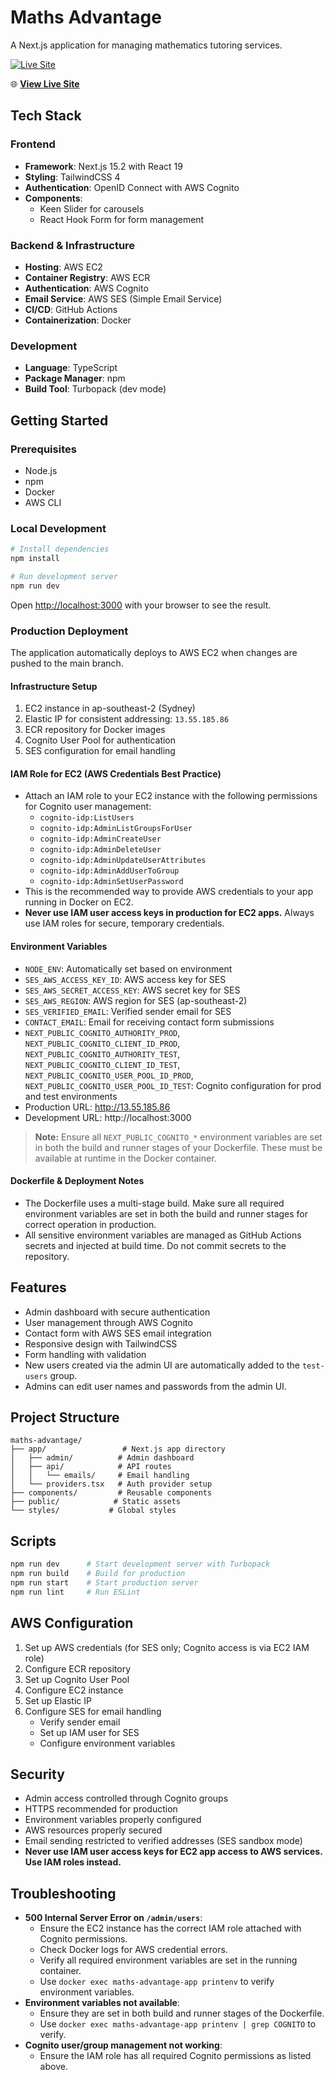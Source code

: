 # Maths Advantage

A Next.js application for managing mathematics tutoring services.

[![Live Site](https://img.shields.io/badge/Live-WIP-yellow)](https://dev.mathsadvantage.com.au)

🌐 **[View Live Site](https://dev.mathsadvantage.com.au)**

## Tech Stack

### Frontend

- **Framework**: Next.js 15.2 with React 19
- **Styling**: TailwindCSS 4
- **Authentication**: OpenID Connect with AWS Cognito
- **Components**:
  - Keen Slider for carousels
  - React Hook Form for form management

### Backend & Infrastructure

- **Hosting**: AWS EC2
- **Container Registry**: AWS ECR
- **Authentication**: AWS Cognito
- **Email Service**: AWS SES (Simple Email Service)
- **CI/CD**: GitHub Actions
- **Containerization**: Docker

### Development

- **Language**: TypeScript
- **Package Manager**: npm
- **Build Tool**: Turbopack (dev mode)

## Getting Started

### Prerequisites

- Node.js
- npm
- Docker
- AWS CLI

### Local Development

```bash
# Install dependencies
npm install

# Run development server
npm run dev
```

Open [http://localhost:3000](http://localhost:3000) with your browser to see the result.

### Production Deployment

The application automatically deploys to AWS EC2 when changes are pushed to the main branch.

#### Infrastructure Setup

1. EC2 instance in ap-southeast-2 (Sydney)
2. Elastic IP for consistent addressing: `13.55.185.86`
3. ECR repository for Docker images
4. Cognito User Pool for authentication
5. SES configuration for email handling

#### IAM Role for EC2 (AWS Credentials Best Practice)

- Attach an IAM role to your EC2 instance with the following permissions for Cognito user management:
  - `cognito-idp:ListUsers`
  - `cognito-idp:AdminListGroupsForUser`
  - `cognito-idp:AdminCreateUser`
  - `cognito-idp:AdminDeleteUser`
  - `cognito-idp:AdminUpdateUserAttributes`
  - `cognito-idp:AdminAddUserToGroup`
  - `cognito-idp:AdminSetUserPassword`
- This is the recommended way to provide AWS credentials to your app running in Docker on EC2.
- **Never use IAM user access keys in production for EC2 apps.** Always use IAM roles for secure, temporary credentials.

#### Environment Variables

- `NODE_ENV`: Automatically set based on environment
- `SES_AWS_ACCESS_KEY_ID`: AWS access key for SES
- `SES_AWS_SECRET_ACCESS_KEY`: AWS secret key for SES
- `SES_AWS_REGION`: AWS region for SES (ap-southeast-2)
- `SES_VERIFIED_EMAIL`: Verified sender email for SES
- `CONTACT_EMAIL`: Email for receiving contact form submissions
- `NEXT_PUBLIC_COGNITO_AUTHORITY_PROD`, `NEXT_PUBLIC_COGNITO_CLIENT_ID_PROD`, `NEXT_PUBLIC_COGNITO_AUTHORITY_TEST`, `NEXT_PUBLIC_COGNITO_CLIENT_ID_TEST`, `NEXT_PUBLIC_COGNITO_USER_POOL_ID_PROD`, `NEXT_PUBLIC_COGNITO_USER_POOL_ID_TEST`: Cognito configuration for prod and test environments
- Production URL: http://13.55.185.86
- Development URL: http://localhost:3000

> **Note:** Ensure all `NEXT_PUBLIC_COGNITO_*` environment variables are set in both the build and runner stages of your Dockerfile. These must be available at runtime in the Docker container.

#### Dockerfile & Deployment Notes

- The Dockerfile uses a multi-stage build. Make sure all required environment variables are set in both the build and runner stages for correct operation in production.
- All sensitive environment variables are managed as GitHub Actions secrets and injected at build time. Do not commit secrets to the repository.

## Features

- Admin dashboard with secure authentication
- User management through AWS Cognito
- Contact form with AWS SES email integration
- Responsive design with TailwindCSS
- Form handling with validation
- New users created via the admin UI are automatically added to the `test-users` group.
- Admins can edit user names and passwords from the admin UI.

## Project Structure

```
maths-advantage/
├── app/                 # Next.js app directory
│   ├── admin/          # Admin dashboard
│   ├── api/            # API routes
│   │   └── emails/     # Email handling
│   └── providers.tsx   # Auth provider setup
├── components/         # Reusable components
├── public/            # Static assets
└── styles/           # Global styles
```

## Scripts

```bash
npm run dev      # Start development server with Turbopack
npm run build    # Build for production
npm run start    # Start production server
npm run lint     # Run ESLint
```

## AWS Configuration

1. Set up AWS credentials (for SES only; Cognito access is via EC2 IAM role)
2. Configure ECR repository
3. Set up Cognito User Pool
4. Configure EC2 instance
5. Set up Elastic IP
6. Configure SES for email handling
   - Verify sender email
   - Set up IAM user for SES
   - Configure environment variables

## Security

- Admin access controlled through Cognito groups
- HTTPS recommended for production
- Environment variables properly configured
- AWS resources properly secured
- Email sending restricted to verified addresses (SES sandbox mode)
- **Never use IAM user access keys for EC2 app access to AWS services. Use IAM roles instead.**

## Troubleshooting

- **500 Internal Server Error on `/admin/users`**:
  - Ensure the EC2 instance has the correct IAM role attached with Cognito permissions.
  - Check Docker logs for AWS credential errors.
  - Verify all required environment variables are set in the running container.
  - Use `docker exec maths-advantage-app printenv` to verify environment variables.
- **Environment variables not available**:
  - Ensure they are set in both build and runner stages of the Dockerfile.
  - Use `docker exec maths-advantage-app printenv | grep COGNITO` to verify.
- **Cognito user/group management not working**:
  - Ensure the IAM role has all required Cognito permissions as listed above.
